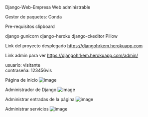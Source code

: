 Django-Web-Empresa
Web administrable

Gestor de paquetes: Conda

Pre-requisitos clipboard

django
gunicorn
django-heroku
django-ckeditor
Pillow

Link del proyecto desplegado
https://djangohrkem.herokuapp.com

Link admin para ver
https://djangohrkem.herokuapp.com/admin/

usuario: visitante	
contraseña: 123456vis

Página de inicio
![image](https://user-images.githubusercontent.com/9785790/121276269-f91b5d80-c893-11eb-87dd-3aec7a593802.png)

Administrador de Django
![image](https://user-images.githubusercontent.com/9785790/121276346-21a35780-c894-11eb-9d35-12da3ab2b331.png)

Administrar entradas de la página
![image](https://user-images.githubusercontent.com/9785790/121276523-71821e80-c894-11eb-871a-190db5c2dc60.png)

Administrar servicios
![image](https://user-images.githubusercontent.com/9785790/121276611-924a7400-c894-11eb-9f44-ceb3a6d7195d.png)
